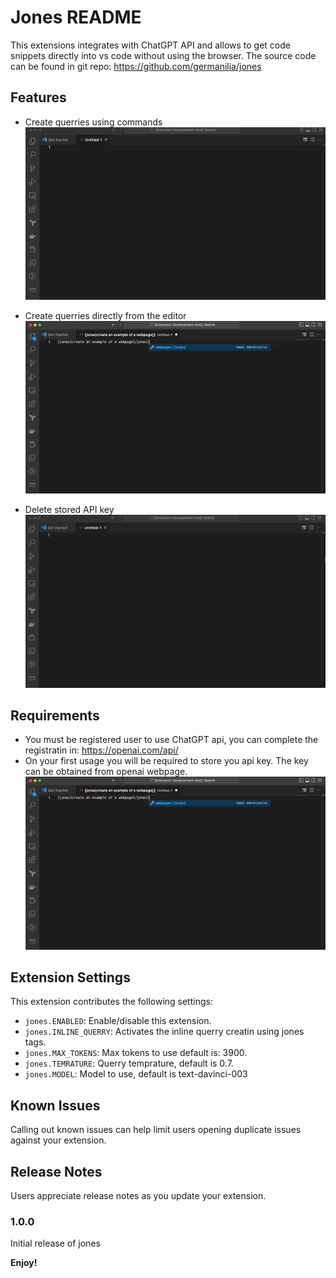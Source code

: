# Jones README

This extensions integrates with ChatGPT API and allows to get code snippets directly into vs code without using the browser.
The source code can be found in git repo: https://github.com/germanilia/jones

## Features

* Create querries using commands <br>
![Create querry using commands](media/command_querry.gif)

* Create querries directly from the editor<br>
![Create querry using commands](media/inline_querry.gif)

* Delete stored API key<br>
![Delete stored API key](media/delete_key.gif)

## Requirements

* You must be registered user to use ChatGPT api, you can complete the registratin in: https://openai.com/api/
* On your first usage you will be required to store you api key. The key can be obtained from openai webpage.
![API Key](media/api_key.gif)

## Extension Settings

This extension contributes the following settings:

* `jones.ENABLED`: Enable/disable this extension.
* `jones.INLINE_QUERRY`: Activates the inline querry creatin using jones tags.
* `jones.MAX_TOKENS`: Max tokens to use default is: 3900.
* `jones.TEMRATURE`: Querry temprature, default is 0.7.
* `jones.MODEL`: Model to use, default is text-davinci-003

## Known Issues

Calling out known issues can help limit users opening duplicate issues against your extension.

## Release Notes

Users appreciate release notes as you update your extension.

### 1.0.0

Initial release of jones


**Enjoy!**
